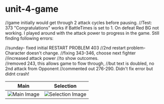 # unit-4-game
//game initially would get through 2 attack cycles before pausing.
//Test: 373 "Congratulations" works if BattleTimes is set to 1. On defeat Red BG not working.
I played around with the attack power to progress in the game. Still finding following errors:

//sunday- fixed  initial RESTART PROBLEM 403
//2nd restart problem- Character doesn't change.
//fixing 343-346, choose next fighter
//increased attack power
//to show outcomes.
<br>
//removed 243, this allows game to flow through, 
//but text is doubled, no 2nd attack from Opponent
//commented out 276-290. Didn't fix error but didnt crash!
<table>
<thead>
<tr>
<th>Main</th>
<th>Selection</th>
</tr>
</thead>
<tbody>
<tr>
<td><img src="jamesravenscroft/unit-4-game/assets/images/RPGtest.PNG" alt="Main Image" style="max-width:100%;"></a></td>
<td><img src="jamesravenscroft/unit-4-game/assets/images/RPGtest2.PNG" alt="Selection Image" style="max-width:100%;"></a></td>
</tr>
</tbody>
</table>
